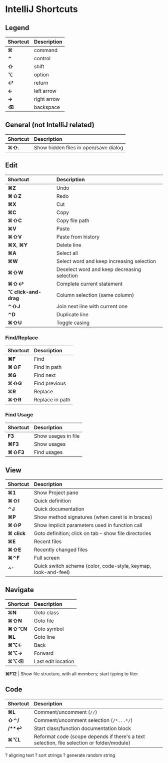 # IntelliJ Shortcuts

## Legend

Shortcut | Description |
:--- | :---
**⌘** | command
**⌃** | control
**⇧** | shift
**⌥** | option
**↩** | return
**←** | left arrow
**→** | right arrow
**⌫** | backspace


## General (not IntelliJ related)

Shortcut | Description |
:--- | :---
**⌘⇧.** | Show hidden files in open/save dialog

## Edit

Shortcut | Description |
:--- | :---
**⌘Z** | Undo
**⌘⇧Z** | Redo
**⌘X** | Cut
**⌘C** | Copy
**⌘⇧C** | Copy file path
**⌘V** | Paste
**⌘⇧V** | Paste from history
**⌘X**, **⌘Y** | Delete line
**⌘A** | Select all
**⌘W** | Select word and keep increasing selection
**⌘⇧W** | Deselect word and keep decreasing selection
**⌘⇧↩** | Complete current statement
**⌥ click-and-drag** | Column selection (same column)
**⌃⇧J** | Join next line with current one
**⌃D** | Duplicate line
**⌘⇧U** | Toggle casing

### Find/Replace

Shortcut | Description |
:--- | :---
**⌘F** | Find
**⌘⇧F** | Find in path
**⌘G** | Find next
**⌘⇧G** | Find previous
**⌘R** | Replace
**⌘⇧R** | Replace in path

### Find Usage

Shortcut | Description |
:--- | :---
**F3** | Show usages in file
**⌘F3** | Show usages
**⌘⇧F3** | Find usages

## View

Shortcut | Description |
:--- | :---
**⌘1** | Show Project pane
**⌘⇧I** | Quick definition
**⌃J** | Quick documentation
**⌘P** | Show method signatures (when caret is in braces)
**⌘⇧P** | Show implicit parameters used in function call
**⌘ click** | Goto definition; click on tab – show file directories
**⌘E** | Recent files
**⌘⇧E** | Recently changed files
**⌘⌃F** | Full screen
**⌃\`** | Quick switch scheme (color, code-style, keymap, look-and-feel)

## Navigate

Shortcut | Description |
:--- | :---
**⌘N** | Goto class
**⌘⇧N** | Goto file
**⌘⇧⌥N** | Goto symbol
**⌘L** | Goto line
**⌘⌥←** | Back
**⌘⌥→** | Forward
**⌘⌥⌫** | Last edit location

**⌘F12** | Show file structure, with all members; start typing to fiter

## Code

Shortcut | Description |
:--- | :---
**⌘L** | Comment/uncomment (`//`)
**⇧⌃/** | Comment/uncomment selection (`/*...*/`)
**/\*\*↩** | Start class/function documentation block
**⌘⌥L** | Reformat code (scope depends if there's a text selection, file selection or folder/module)



? aligning text
? sort strings
? generate random string